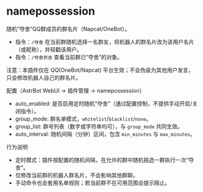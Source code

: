 # namepossession

随机“夺舍”QQ群成员的群名片（Napcat/OneBot）。

- 指令：`/夺舍` 在当前群随机选择一名群友，将机器人的群名片改为该用户名片（或昵称），并轻戳该用户。
- 指令：`/夺舍状态` 查看当前群已“夺舍”的对象。

注意：本插件仅在 QQ(OneBot/Napcat) 平台生效；不会伪装为其他用户发言，只会修改机器人自己的群名片。

配置（AstrBot WebUI → 插件管理 → namepossession）
- auto_enabled: 是否启用定时随机“夺舍”（通过配置控制，不提供手动开启/关闭指令）。
- group_mode: 群名单模式，`whitelist`/`blacklist`/`none`。
- group_list: 群号列表（数字或字符串均可），与 `group_mode` 共同生效。
- auto_interval: 随机间隔（分钟）区间，包含 `min_minutes` 与 `max_minutes`。

行为说明
- 定时模式：插件按配置的随机间隔，在允许的群中随机挑选一群执行一次“夺舍”。
- 仅修改当前群的机器人群名片，不会影响其他群聊。
- 手动命令也会套用名单规则；若当前群不在可用范围会提示阻止。
